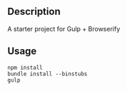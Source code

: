 ## Description

A starter project for Gulp + Browserify

## Usage

```Shell
npm install
bundle install --binstubs
gulp
```
